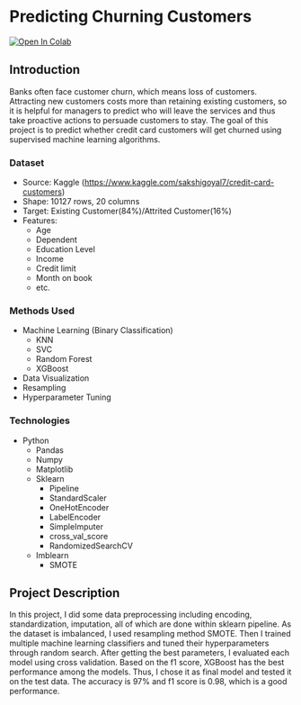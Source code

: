 # Predicting Churning Customers

[![Open In Colab](https://colab.research.google.com/assets/colab-badge.svg)](https://colab.research.google.com/github/tianqi72/BankChurners/blob/main/Classification.ipynb)

## Introduction
Banks often face customer churn, which means loss of customers. Attracting new customers costs more than retaining existing customers, so it is helpful for managers to predict who will leave the services and thus take proactive actions to persuade customers to stay. The goal of this project is to predict whether credit card customers will get churned using supervised machine learning algorithms. 

### Dataset
- Source: Kaggle (https://www.kaggle.com/sakshigoyal7/credit-card-customers)
- Shape: 10127 rows, 20 columns
- Target: Existing Customer(84%)/Attrited Customer(16%)
- Features:
  - Age
  - Dependent
  - Education Level
  - Income
  - Credit limit
  - Month on book
  - etc.

### Methods Used
* Machine Learning (Binary Classification)
  - KNN
  - SVC
  - Random Forest
  - XGBoost
* Data Visualization
* Resampling
* Hyperparameter Tuning

### Technologies
* Python
  - Pandas
  - Numpy
  - Matplotlib
  - Sklearn
    - Pipeline
    - StandardScaler
    - OneHotEncoder
    - LabelEncoder
    - SimpleImputer
    - cross_val_score
    - RandomizedSearchCV
  - Imblearn
    - SMOTE

## Project Description
In this project, I did some data preprocessing including encoding, standardization, imputation, all of which are done within sklearn pipeline. As the dataset is imbalanced, I used resampling method SMOTE. Then I trained multiple machine learning classifiers and tuned their hyperparameters through random search. After getting the best parameters, I evaluated each model using cross validation. Based on the f1 score, XGBoost has the best performance among the models. Thus, I chose it as final model and tested it on the test data. The accuracy is 97% and f1 score is 0.98, which is a good performance.
